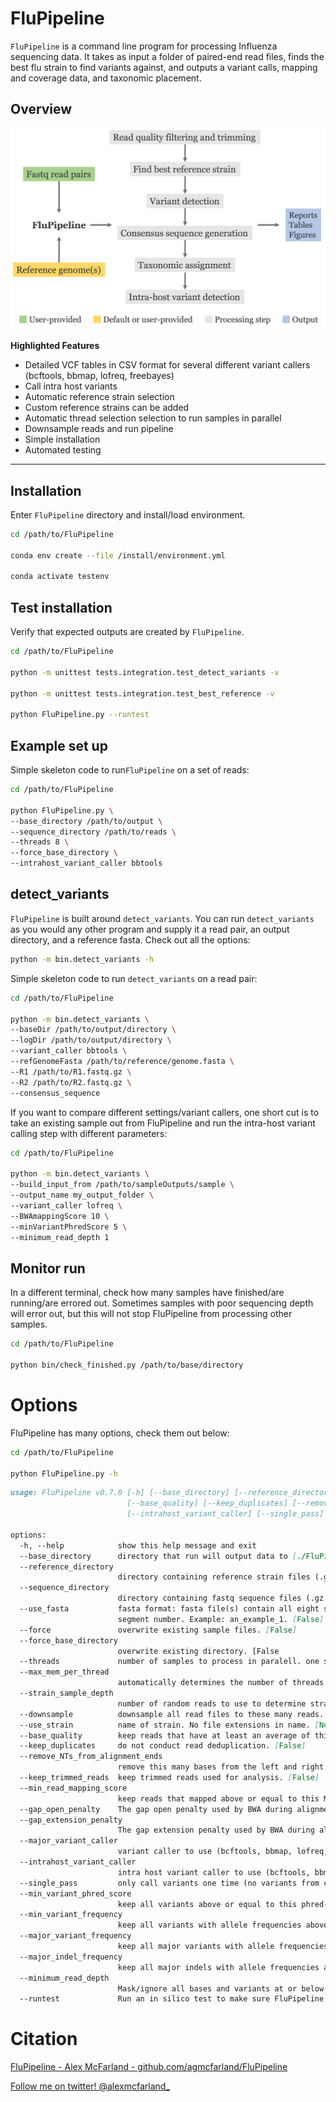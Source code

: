 # FluPipeline

`FluPipeline` is a command line program for processing Influenza sequencing data. It takes as input a folder of paired-end read files, finds the best flu strain to find variants against, and outputs a variant calls, mapping and coverage data, and taxonomic placement.

## Overview

<img src="docs/overview.png" alt="FluPipeline overview" width=1000>

**Highlighted Features**

- Detailed VCF tables in CSV format for several different variant callers (bcftools, bbmap, lofreq, freebayes)
- Call intra host variants
- Automatic reference strain selection
- Custom reference strains can be added
- Automatic thread selection selection to run samples in parallel
- Downsample reads and run pipeline
- Simple installation
- Automated testing

---

## Installation

Enter `FluPipeline` directory and install/load environment.

```sh
cd /path/to/FluPipeline

conda env create --file /install/environment.yml

conda activate testenv
```

## Test installation

Verify that expected outputs are created by `FluPipeline`.

```sh
cd /path/to/FluPipeline

python -m unittest tests.integration.test_detect_variants -v

python -m unittest tests.integration.test_best_reference -v

python FluPipeline.py --runtest
```

## Example set up

Simple skeleton code to run`FluPipeline` on a set of reads:

```sh
cd /path/to/FluPipeline

python FluPipeline.py \
--base_directory /path/to/output \
--sequence_directory /path/to/reads \
--threads 8 \
--force_base_directory \
--intrahost_variant_caller bbtools
```

## detect_variants


`FluPipeline` is built around `detect_variants`. You can run `detect_variants` as you would any other program and supply it a read pair, an output directory, and a reference fasta.  Check out all the options:

```sh
python -m bin.detect_variants -h
```

Simple skeleton code to run `detect_variants` on a read pair:

```sh
cd /path/to/FluPipeline

python -m bin.detect_variants \
--baseDir /path/to/output/directory \
--logDir /path/to/output/directory \
--variant_caller bbtools \
--refGenomeFasta /path/to/reference/genome.fasta \
--R1 /path/to/R1.fastq.gz \
--R2 /path/to/R2.fastq.gz \
--consensus_sequence
```

If you want to compare different settings/variant callers, one short cut is to take an existing sample out from FluPipeline and run the intra-host variant calling step with different parameters:

```sh
cd /path/to/FluPipeline

python -m bin.detect_variants \
--build_input_from /path/to/sampleOutputs/sample \
--output_name my_output_folder \
--variant_caller lofreq \
--BWAmappingScore 10 \
--minVariantPhredScore 5 \
--minimum_read_depth 1
```

## Monitor run

In a different terminal, check how many samples have finished/are running/are errored out. Sometimes samples with poor sequencing depth will error out, but this will not stop FluPipeline from processing other samples.

```sh
cd /path/to/FluPipeline

python bin/check_finished.py /path/to/base/directory
```


# Options

FluPipeline has many options, check them out below:

```sh
cd /path/to/FluPipeline

python FluPipeline.py -h
```

```md
usage: FluPipeline v0.7.0 [-h] [--base_directory] [--reference_directory] [--sequence_directory] [--use_fasta] [--force] [--force_base_directory] [--threads] [--max_mem_per_thread] [--strain_sample_depth] [--downsample] [--use_strain]
                          [--base_quality] [--keep_duplicates] [--remove_NTs_from_alignment_ends] [--keep_trimmed_reads] [--min_read_mapping_score] [--gap_open_penalty] [--gap_extension_penalty] [--major_variant_caller]
                          [--intrahost_variant_caller] [--single_pass] [--min_variant_phred_score] [--min_variant_frequency] [--major_variant_frequency] [--major_indel_frequency] [--minimum_read_depth] [--runtest]

options:
  -h, --help            show this help message and exit
  --base_directory      directory that run will output data to [./FluPipeline_output]
  --reference_directory
                        directory containing reference strain files (.gb or .fasta (see --use_fasta flag if you want to use fasta files)) [script_path/references]
  --sequence_directory
                        directory containing fastq sequence files (.gz format) [None]
  --use_fasta           fasta format: fasta file(s) contain all eight segments sequences. All segments must have a single name (only letters, numbers, and 3 underscores. At the end of the name there should be an underscore followed by the
                        segment number. Example: an_example_1. [False]
  --force               overwrite existing sample files. [False]
  --force_base_directory
                        overwrite existing directory. [False
  --threads             number of samples to process in paralell. one sample is one read pair [4]
  --max_mem_per_thread
                        automatically determines the number of threads to use based on memory per thread supplied (in Gb) [None]
  --strain_sample_depth
                        number of random reads to use to determine strain assignment. [2000]
  --downsample          downsample all read files to these many reads. [-1 (no downsampling)]
  --use_strain          name of strain. No file extensions in name. [None]
  --base_quality        keep reads that have at least an average of this phred-scaled value. [30]
  --keep_duplicates     do not conduct read deduplication. [False]
  --remove_NTs_from_alignment_ends
                        remove this many bases from the left and right of each read prior to mapping. [3]
  --keep_trimmed_reads  keep trimmed reads used for analysis. [False]
  --min_read_mapping_score
                        keep reads that mapped above or equal to this MAPQ value. [10]
  --gap_open_penalty    The gap open penalty used by BWA during alignment. [6]
  --gap_extension_penalty
                        The gap extension penalty used by BWA during alignment. [1]
  --major_variant_caller
                        variant caller to use (bcftools, bbmap, lofreq, freebayes). [bcftools]
  --intrahost_variant_caller
                        intra host variant caller to use (bcftools, bbmap, lofreq, freebayes). [lofreq]
  --single_pass         only call variants one time (no variants from consensus sequence will be called). [False]
  --min_variant_phred_score
                        keep all variants above or equal to this phred-scaled value. [20]
  --min_variant_frequency
                        keep all variants with allele frequencies above or equal this value. [0.05]
  --major_variant_frequency
                        keep all major variants with allele frequencies above or equal this value. [0.5]
  --major_indel_frequency
                        keep all major indels with allele frequencies above or equal this value. [0.8]
  --minimum_read_depth
                        Mask/ignore all bases and variants at or below this read depth. [10]
  --runtest             Run an in silico test to make sure FluPipeline is working correctly. [False]
  ```

# Citation

[FluPipeline - Alex McFarland - github.com/agmcfarland/FluPipeline](https://github.com/agmcfarland/FluPipeline)

[Follow me on twitter! @alexmcfarland_](https://twitter.com/alexmcfarland_)

